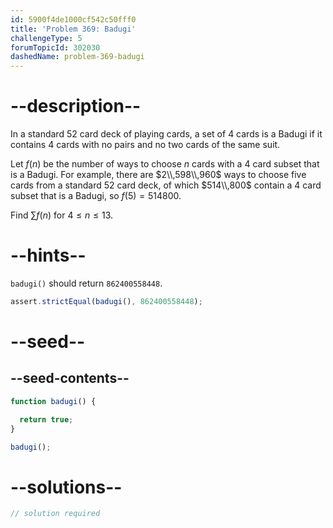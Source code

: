 ```yaml
---
id: 5900f4de1000cf542c50fff0
title: 'Problem 369: Badugi'
challengeType: 5
forumTopicId: 302030
dashedName: problem-369-badugi
---
```


# --description--

In a standard 52 card deck of playing cards, a set of 4 cards is a Badugi if it contains 4 cards with no pairs and no two cards of the same suit.

Let $f(n)$ be the number of ways to choose $n$ cards with a 4 card subset that is a Badugi. For example, there are $2\\,598\\,960$ ways to choose five cards from a standard 52 card deck, of which $514\\,800$ contain a 4 card subset that is a Badugi, so $f(5) = 514800$.

Find $\sum f(n)$ for $4 ≤ n ≤ 13$.

# --hints--

`badugi()` should return `862400558448`.

```js
assert.strictEqual(badugi(), 862400558448);
```

# --seed--

## --seed-contents--

```js
function badugi() {

  return true;
}

badugi();
```

# --solutions--

```js
// solution required
```
